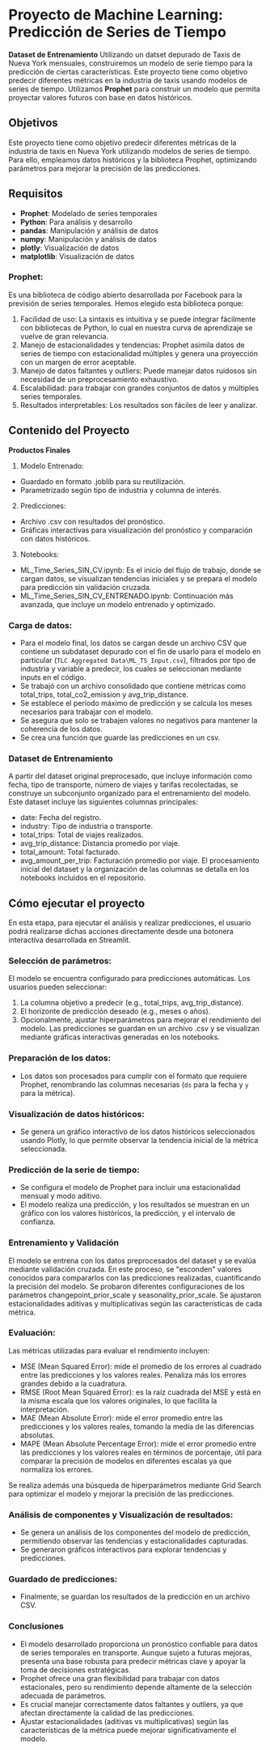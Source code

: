 # Proyecto de Machine Learning: Predicción de Series de Tiempo

**Dataset de Entrenamiento**
Utilizando un datset depurado de Taxis de Nueva York mensuales, construiremos un modelo de serie tiempo para la predicción de ciertas características.
Este proyecto tiene como objetivo predecir diferentes métricas en la industria de taxis usando modelos de series de tiempo. Utilizamos **Prophet** para construir un modelo que permita proyectar valores futuros con base en datos históricos.

## Objetivos

Este proyecto tiene como objetivo predecir diferentes métricas de la industria de taxis en Nueva York utilizando modelos de series de tiempo. Para ello, empleamos datos históricos y la biblioteca Prophet, optimizando parámetros para mejorar la precisión de las predicciones.

## Requisitos

- **Prophet**: Modelado de series temporales
- **Python**: Para análisis y desarrollo
- **pandas**: Manipulación y análisis de datos
- **numpy**: Manipulación y análisis de datos
- **plotly**: Visualización de datos
- **matplotlib**: Visualización de datos

### Prophet:

Es una biblioteca de código abierto desarrollada por Facebook para la previsión de series temporales. Hemos elegido esta biblioteca porque:

1. Facilidad de uso: La sintaxis es intuitiva y se puede integrar fácilmente con bibliotecas de Python, lo cual en nuestra curva de aprendizaje se vuelve de gran relevancia.
2. Manejo de estacionalidades y tendencias: Prophet asimila datos de series de tiempo con estacionalidad múltiples y genera una proyección con un margen de error aceptable.
3. Manejo de datos faltantes y outliers: Puede manejar datos ruidosos sin necesidad de un preprocesamiento exhaustivo.
4. Escalabilidad: para trabajar con grandes conjuntos de datos y múltiples series temporales.
5. Resultados interpretables: Los resultados son fáciles de leer y analizar.

## Contenido del Proyecto

**Productos Finales**

1. Modelo Entrenado:

- Guardado en formato .joblib para su reutilización.
- Parametrizado según tipo de industria y columna de interés.

2. Predicciones:

- Archivo .csv con resultados del pronóstico.
- Gráficas interactivas para visualización del pronóstico y comparación con datos históricos.

3. Notebooks:

- ML_Time_Series_SIN_CV.ipynb: Es el inicio del flujo de trabajo, donde se cargan datos, se visualizan tendencias iniciales y se prepara el modelo para predicción sin validación cruzada.
- ML_Time_Series_SIN_CV_ENTRENADO.ipynb: Continuación más avanzada, que incluye un modelo entrenado y optimizado.

### Carga de datos:

- Para el modelo final, los datos se cargan desde un archivo CSV que contiene un subdataset depurado con el fin de usarlo para el modelo en particular (`TLC Aggregated Data\ML_TS_Input.csv`), filtrados por tipo de industria y variable a predecir, los cuales se seleccionan mediante inputs en el código.
- Se trabajó con un archivo consolidado que contiene métricas como total_trips, total_co2_emission y avg_trip_distance.
- Se establece el período máximo de predicción y se calcula los meses necesarios para trabajar con el modelo.
- Se asegura que solo se trabajen valores no negativos para mantener la coherencia de los datos.
- Se crea una función que guarde las predicciones en un csv.

### Dataset de Entrenamiento

A partir del dataset original preprocesado, que incluye información como fecha, tipo de transporte, número de viajes y tarifas recolectadas, se construye un subconjunto organizado para el entrenamiento del modelo. Este dataset incluye las siguientes columnas principales:

- date: Fecha del registro.
- industry: Tipo de industria o transporte.
- total_trips: Total de viajes realizados.
- avg_trip_distance: Distancia promedio por viaje.
- total_amount: Total facturado.
- avg_amount_per_trip: Facturación promedio por viaje.
  El procesamiento inicial del dataset y la organización de las columnas se detalla en los notebooks incluidos en el repositorio.

## Cómo ejecutar el proyecto

En esta etapa, para ejecutar el análisis y realizar predicciones, el usuario podrá realizarse dichas acciones directamente desde una botonera interactiva desarrollada en Streamlit.

### Selección de parámetros:

El modelo se encuentra configurado para predicciones automáticas. Los usuarios pueden seleccionar:

1. La columna objetivo a predecir (e.g., total_trips, avg_trip_distance).
2. El horizonte de predicción deseado (e.g., meses o años).
3. Opcionalmente, ajustar hiperparámetros para mejorar el rendimiento del modelo.
   Las predicciones se guardan en un archivo .csv y se visualizan mediante gráficas interactivas generadas en los notebooks.

### Preparación de los datos:

- Los datos son procesados para cumplir con el formato que requiere Prophet, renombrando las columnas necesarias (`ds` para la fecha y `y` para la métrica).

### Visualización de datos históricos:

- Se genera un gráfico interactivo de los datos históricos seleccionados usando Plotly, lo que permite observar la tendencia inicial de la métrica seleccionada.

### Predicción de la serie de tiempo:

- Se configura el modelo de Prophet para incluir una estacionalidad mensual y modo aditivo.
- El modelo realiza una predicción, y los resultados se muestran en un gráfico con los valores históricos, la predicción, y el intervalo de confianza.

### Entrenamiento y Validación

El modelo se entrena con los datos preprocesados del dataset y se evalúa mediante validación cruzada. En este proceso, se "esconden" valores conocidos para compararlos con las predicciones realizadas, cuantificando la precisión del modelo.
Se probaron diferentes configuraciones de los parámetros changepoint_prior_scale y seasonality_prior_scale.
Se ajustaron estacionalidades aditivas y multiplicativas según las características de cada métrica.

### Evaluación:

Las métricas utilizadas para evaluar el rendimiento incluyen:

- MSE (Mean Squared Error): mide el promedio de los errores al cuadrado entre las predicciones y los valores reales. Penaliza más los errores grandes debido a la cuadratura.
- RMSE (Root Mean Squared Error): es la raíz cuadrada del MSE y está en la misma escala que los valores originales, lo que facilita la interpretación.
- MAE (Mean Absolute Error): mide el error promedio entre las predicciones y los valores reales, tomando la media de las diferencias absolutas.
- MAPE (Mean Absolute Percentage Error): mide el error promedio entre las predicciones y los valores reales en términos de porcentaje, útil para comparar la precisión de modelos en diferentes escalas ya que normaliza los errores.

Se realiza además una búsqueda de hiperparámetros mediante Grid Search para optimizar el modelo y mejorar la precisión de las predicciones.

### Análisis de componentes y Visualización de resultados:

- Se genera un análisis de los componentes del modelo de predicción, permitiendo observar las tendencias y estacionalidades capturadas.
- Se generaron gráficos interactivos para explorar tendencias y predicciones.

### Guardado de predicciones:

- Finalmente, se guardan los resultados de la predicción en un archivo CSV.

### Conclusiones

- El modelo desarrollado proporciona un pronóstico confiable para datos de series temporales en transporte. Aunque sujeto a futuras mejoras, presenta una base robusta para predecir métricas clave y apoyar la toma de decisiones estratégicas.
- Prophet ofrece una gran flexibilidad para trabajar con datos estacionales, pero su rendimiento depende altamente de la selección adecuada de parámetros.
- Es crucial manejar correctamente datos faltantes y outliers, ya que afectan directamente la calidad de las predicciones.
- Ajustar estacionalidades (aditivas vs multiplicativas) según las características de la métrica puede mejorar significativamente el modelo.
